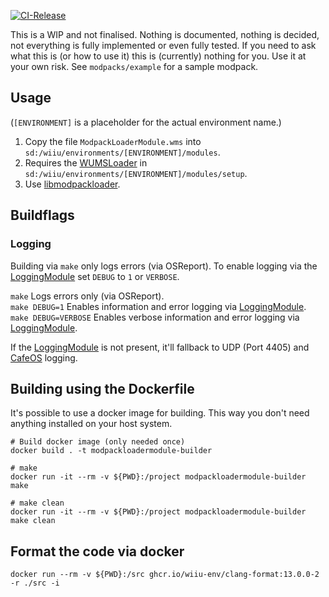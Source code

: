 [![CI-Release](https://github.com/wiiu-env/ModpackLoaderModule/actions/workflows/ci.yml/badge.svg)](https://github.com/wiiu-env/ModpackLoaderModule/actions/workflows/ci.yml)

This is a WIP and not finalised. Nothing is documented, nothing is decided, not everything is fully implemented or even fully tested. 
If you need to ask what this is (or how to use it) this is (currently) nothing for you. Use it at your own risk. See `modpacks/example` for a sample modpack.

## Usage

(`[ENVIRONMENT]` is a placeholder for the actual environment name.)

1. Copy the file `ModpackLoaderModule.wms` into `sd:/wiiu/environments/[ENVIRONMENT]/modules`.
2. Requires the [WUMSLoader](https://github.com/wiiu-env/WUMSLoader)
   in `sd:/wiiu/environments/[ENVIRONMENT]/modules/setup`.
3. Use [libmodpackloader](https://github.com/wiiu-env/libmodpackloader).

## Buildflags

### Logging

Building via `make` only logs errors (via OSReport). To enable logging via
the [LoggingModule](https://github.com/wiiu-env/LoggingModule) set `DEBUG` to `1` or `VERBOSE`.

`make` Logs errors only (via OSReport).  
`make DEBUG=1` Enables information and error logging via [LoggingModule](https://github.com/wiiu-env/LoggingModule).  
`make DEBUG=VERBOSE` Enables verbose information and error logging
via [LoggingModule](https://github.com/wiiu-env/LoggingModule).

If the [LoggingModule](https://github.com/wiiu-env/LoggingModule) is not present, it'll fallback to UDP (Port 4405)
and [CafeOS](https://github.com/wiiu-env/USBSerialLoggingModule) logging.

## Building using the Dockerfile

It's possible to use a docker image for building. This way you don't need anything installed on your host system.

```
# Build docker image (only needed once)
docker build . -t modpackloadermodule-builder

# make 
docker run -it --rm -v ${PWD}:/project modpackloadermodule-builder make

# make clean
docker run -it --rm -v ${PWD}:/project modpackloadermodule-builder make clean
```

## Format the code via docker

`docker run --rm -v ${PWD}:/src ghcr.io/wiiu-env/clang-format:13.0.0-2 -r ./src -i`
